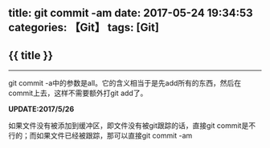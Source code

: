 title: git commit -am
date: 2017-05-24 19:34:53
categories: 【Git】
tags: [Git]
---
## {{ title }} ##

---

git commit -a中的参数是all。它的含义相当于是先add所有的东西，然后在commit上去，这样不需要额外打git add了。

**UPDATE:2017/5/26**

如果文件没有被添加到缓冲区，即文件没有被git跟踪的话，直接git commit是不行的；而如果文件已经被跟踪，那可以直接git commit -am